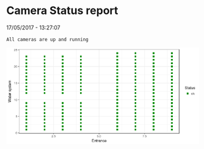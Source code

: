 Camera Status report
================
17/05/2017 - 13:27:07

    All cameras are up and running

![](camreport_files/figure-markdown_github/unnamed-chunk-2-1.png)
